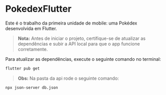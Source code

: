 # PokedexFlutter
Este é o trabalho da primeira unidade de mobile: uma Pokédex desenvolvida em Flutter.

> **Nota:** Antes de iniciar o projeto, certifique-se de atualizar as dependências e subir a API local para que o app funcione corretamente.

Para atualizar as dependências, execute o seguinte comando no terminal:

```bash
flutter pub get


````
> **Obs:** Na pasta da api rode o seguinte comando:
````
npx json-server db.json
